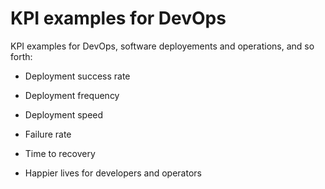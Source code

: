 # KPI examples for DevOps

KPI examples for DevOps, software deployements and operations, and so forth:

* Deployment success rate

* Deployment frequency

* Deployment speed

* Failure rate

* Time to recovery

* Happier lives for developers and operators
